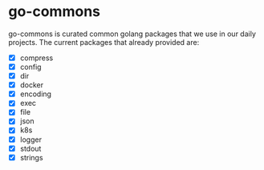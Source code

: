 # go-commons

go-commons is curated common golang packages that we use in our daily projects.
The current packages that already provided are:
- [x] compress
- [x] config
- [x] dir
- [x] docker
- [x] encoding
- [x] exec
- [x] file
- [x] json
- [x] k8s
- [x] logger
- [x] stdout
- [x] strings
